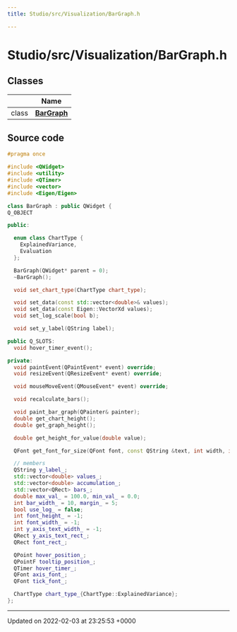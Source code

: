 ```yaml
---
title: Studio/src/Visualization/BarGraph.h

---
```


# Studio/src/Visualization/BarGraph.h



## Classes

|                | Name           |
| -------------- | -------------- |
| class | **[BarGraph](../Classes/classBarGraph.md)**  |




## Source code

```cpp
#pragma once

#include <QWidget>
#include <utility>
#include <QTimer>
#include <vector>
#include <Eigen/Eigen>

class BarGraph : public QWidget {
Q_OBJECT

public:

  enum class ChartType {
    ExplainedVariance,
    Evaluation
  };

  BarGraph(QWidget* parent = 0);
  ~BarGraph();

  void set_chart_type(ChartType chart_type);

  void set_data(const std::vector<double>& values);
  void set_data(const Eigen::VectorXd values);
  void set_log_scale(bool b);

  void set_y_label(QString label);

public Q_SLOTS:
  void hover_timer_event();

private:
  void paintEvent(QPaintEvent* event) override;
  void resizeEvent(QResizeEvent* event) override;

  void mouseMoveEvent(QMouseEvent* event) override;

  void recalculate_bars();

  void paint_bar_graph(QPainter& painter);
  double get_chart_height();
  double get_graph_height();

  double get_height_for_value(double value);

  QFont get_font_for_size(QFont font, const QString &text, int width, int height);

  // members
  QString y_label_;
  std::vector<double> values_;
  std::vector<double> accumulation_;
  std::vector<QRect> bars_;
  double max_val_ = 100.0, min_val_ = 0.0;
  int bar_width_ = 10, margin_ = 5;
  bool use_log_ = false;
  int font_height_ = -1;
  int font_width_ = -1;
  int y_axis_text_width_ = -1;
  QRect y_axis_text_rect_;
  QRect font_rect_;

  QPoint hover_position_;
  QPointF tooltip_position_;
  QTimer hover_timer_;
  QFont axis_font_;
  QFont tick_font_;

  ChartType chart_type_{ChartType::ExplainedVariance};
};
```


-------------------------------

Updated on 2022-02-03 at 23:25:53 +0000
